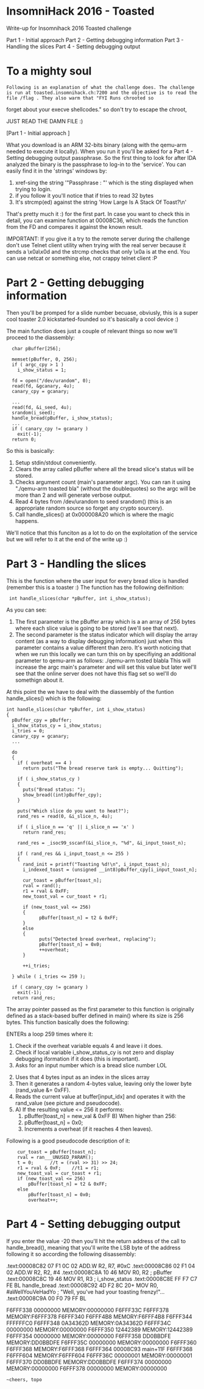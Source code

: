 # InsomniHack 2016 - Toasted

Write-up for Insomnihack 2016 Toasted challenge

Part 1 - Initial approach
Part 2 - Getting debugging information
Part 3 - Handling the slices
Part 4 - Setting debugging output

To a mighty soul
================


    Following is an explanation of what the challenge does. The challenge is run at toasted.insomnihack.ch:7200 and the objective is to read the file /flag . They also warm that "FYI Runs chrooted so
forget about your execve shellcodes." so don't try to escape the chroot,

JUST READ THE DAMN FILE :)

[Part 1 - Initial approach ]

What you download is an ARM 32-bits binary (along with the qemu-arm
needed to execute it locally). When you run it you'll be asked for a
Part 4 - Setting debugging output
passphrase.  So the first thing to look for after IDA analyzed the binary is the passphrase to log-in to the 'service'. You can easily find it in the 'strings' windows by:

1. xref-sing the string '"Passphrase : "'  which is the sting displayed when trying to login.
2. if you follow it you'll notice that if tries to read 32 bytes
3. It's strcmp(ed) against the string 'How Large Is A Stack Of Toast?\n'

That's pretty much it :) for the first part.
In case you want to check this in detail, you can examine function at 00008C36, which reads the function from the FD and compares it against the known result.

IMPORTANT: If you give it a try to the remote server during the challenge don't use Telnet client utility when trying with the real server because it sends a \x0a\x0d and the strcmp checks that only \x0a is at the end. You can use netcat or something else, not crappy telnet client :P

Part 2 - Getting debugging information
=======================================


Then you'll be promped for a slide number becuase, obviusly, this is a super cool toaster 2.0 kickstarted-founded so it's basically a cool device :)

The main function does just a couple of relevant things so now we'll proceed to the diassembly:

```
  char pBuffer[256];

  memset(pBuffer, 0, 256);
  if ( argc_cpy > 1 )
    i_show_status = 1;

  fd = open("/dev/urandom", 0);
  read(fd, &gcanary, 4u);
  canary_cpy = gcanary;

  ...
  read(fd, &i_seed, 4u);
  srandom(i_seed);
  handle_bread(pBuffer, i_show_status);
  ...
  if ( canary_cpy != gcanary )
    exit(-1);
  return 0;

```

So this is basically:

1. Setup stdin/stdout conveniently.
1. Clears the array called pBuffer where all the bread slice's status will be stored.
2. Checks argument count (main's parameter argc). You can ran it using "./qemu-arm toasted bla" (without the doublequotes) so the argc will be more than 2 and will generate verbose output.
3. Read 4 bytes from /dev/urandom to seed srandom() (this is an appropriate random source so forget any crypto sourcery).
4. Call handle_slices() at 0x000008A20 which is where the magic happens.

We'll notice that this funciton as a lot to do on the exploitation of the service but we will refer to it at the end of the write up :)

Part 3 - Handling the slices
============================

This is the function where the user input for every bread slice is handled (remember this is a toaster :)
The function has the following deifinition:
```
 int handle_slices(char *pBuffer, int i_show_status);
```

As you can see:
1. The first parameter is the pBuffer array which is a an array of 256 bytes where each slice value is going to be stored (we'll see that next).
2.  The second parameter is the status indicator which will display the array content (as a way to display debugging information) just when this parameter contains a value different than zero.
    It's worth noticing that when we run this locally we can turn this on by specifiying an additional parameter to qemu-arm as follows: ./qemu-arm tosted blabla
    This will increase the argc main's parameter and will set this value but later wel'll see that the online server does not have this flag set so wel'll do somethign about it.


At this point the we have to deal with the diassembly of the funtion handle_slices() which is the following:

```
int handle_slices(char *pBuffer, int i_show_status)
{
  pBuffer_cpy = pBuffer;
  i_show_status_cy = i_show_status;
  i_tries = 0;
  canary_cpy = gcanary;
  ...

  do
  {
    if ( overheat == 4 )
      return puts("The bread reserve tank is empty... Quitting");

    if ( i_show_status_cy )
    {
      puts("Bread status: ");
      show_bread((int)pBuffer_cpy);
    }

    puts("Which slice do you want to heat?");
    rand_res = read(0, &i_slice_n, 4u);

    if ( i_slice_n == 'q' || i_slice_n == 'x' )
      return rand_res;

    rand_res = _isoc99_sscanf(&i_slice_n, "%d", &i_input_toast_n);

    if ( rand_res && i_input_toast_n <= 255 )
    {
      rand_init = printf("Toasting %d!\n", i_input_toast_n);
      i_indexed_toast = (unsigned __int8)pBuffer_cpy[i_input_toast_n];

      cur_toast = pBuffer[toast_n];
      rval = rand();
      r1 = rval & 0xFF;
      new_toast_val = cur_toast + r1;

      if (new_toast_val <= 256)
      {
            pBuffer[toast_n] = t2 & 0xFF;
      }
      else
      {
            puts("Detected bread overheat, replacing");
            pBuffer[toast_n] = 0x0;
            ++overheat;
      }

      ++i_tries;
    
  } while ( i_tries <= 259 );

  if ( canary_cpy != gcanary )
    exit(-1);
  return rand_res;

```


The array pointer passed as the first parameter to this function is originally defined as a stack-based buffer defined in main() where its size is 256 bytes. This function basically does the following:

ENTERs a loop 259 times where it:
1. Check if the overheat variable equals 4 and leave i it does.
2. Check if local variable i_show_status_cy is not zero and display debugging iformation if it does (this is important).
3. Asks for an input number which is a bread slice number LOL
2) Uses that 4 bytes input as an index in the slices array 
3) Then it generates a random 4-bytes value, leaving only the lower byte (rand_value &= 0xFF).
4) Reads the current value at buffer[input_idx] and operates it with the rand_value (see picture and pseudocode).
5) A) If the resulting value <= 256 it performs:
      1. pBuffer[toast_n] = new_val & 0xFF
   B) When higher than 256:
      1. pBuffer[toast_n] = 0x0;
      2. Increments a overheat (if it reaches 4 then leaves).

Following is a good pseudocode description of it:

```
    cur_toast = pBuffer[toast_n];
    rval = ran___UNUSED_PARAM();
    t = 0;      //t = (rval >> 31) >> 24;
    r1 = rval & 0xF;    //t1 = r1;
    new_toast_val = cur_toast + r1;
    if (new_toast_val <= 256)
        pBuffer[toast_n] = t2 & 0xFF;
    else
        pBuffer[toast_n] = 0x0;
        overheat++;
```


Part 4 - Setting debugging output
=================================

If you enter the value -20 then you'll hit the return address of the
call to handle_bread(), meaning that you'll write the LSB byte of the
address following it so according the following disassembly:

.text:00008C82 07 F1 0C 02   ADD.W           R2, R7, #0xC
.text:00008C86 02 F1 04 02   ADD.W           R2, R2, #4
.text:00008C8A 10 46         MOV             R0, R2                ; pBuffer
.text:00008C8C 19 46         MOV             R1, R3                ; i_show_status
.text:00008C8E FF F7 C7 FE   BL              handle_bread
.text:00008C92 4D F2 8C 20+  MOV             R0, #aWellYouVeHadYo  ; "Well, you've had your toasting frenzy!\"...
.text:00008C9A 00 F0 79 FF   BL



F6FFF338  00000000  MEMORY:00000000
F6FFF33C  F6FFF378  MEMORY:F6FFF378
F6FFF340  F6FFF4B8  MEMORY:F6FFF4B8
F6FFF344  FFFFFFC0
F6FFF348  0A34362D  MEMORY:0A34362D
F6FFF34C  00000000  MEMORY:00000000
F6FFF350  12442389  MEMORY:12442389
F6FFF354  00000000  MEMORY:00000000
F6FFF358  DD0BBDFE  MEMORY:DD0BBDFE
F6FFF35C  00000000  MEMORY:00000000
F6FFF360  F6FFF368  MEMORY:F6FFF368
F6FFF364  00008C93  main+11F
F6FFF368  F6FFF604  MEMORY:F6FFF604
F6FFF36C  00000001  MEMORY:00000001
F6FFF370  DD0BBDFE  MEMORY:DD0BBDFE
F6FFF374  00000000  MEMORY:00000000
F6FFF378  00000000  MEMORY:00000000

    ~cheers, topo

